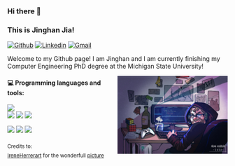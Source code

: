 ### Hi there 👋 
### This is Jinghan Jia!

[![Github](https://img.shields.io/badge/-Github-000?style=flat&logo=Github&logoColor=white)](https://github.com/jinghanjia)
[![Linkedin](https://img.shields.io/badge/-LinkedIn-blue?style=flat&logo=Linkedin&logoColor=white)](https://www.linkedin.com/in/jinghan-jia-5194451ba/)
[![Gmail](https://img.shields.io/badge/-Gmail-c14438?style=flat&logo=Gmail&logoColor=white)](mailto:jjh233666@gmail.com)

Welcome to my Github page! I am Jinghan and I am currently finishing my Computer Engineering PhD degree at the Michigan State University!  

<img align="right" alt="img" src="https://github.com/FernandoRoldan93/FernandoRoldan93/blob/master/cover_image.jpg" width="50%" height="auto" />


<!-- #### 🌱 Things I am currently working on: 
- Finish my Computer Engineering Master Degree  
- Taking online courses about Data Science and Machine Learning 
- Business practices on [bi4 Group Spain](https://github.com/bi4group) 🚀 *coming soon*

#### :muscle: Things I am challenging myself with:
- Waking up earlier to make good use of the day
- Coding at least 4 hours a day
- Exercising 3 days a week
- Improving my CV with some education apart from university -->

#### :computer: Programming languages and tools: 
<p>
	<img width="50%" align="right" src="https://github-readme-stats.vercel.app/api?username=jinghanjia&count_private=true&show_icons=true&theme=dark" />


<code><img width="10%" src="https://www.vectorlogo.zone/logos/python/python-ar21.svg"></code>
<code><img width="10%" src="https://www.vectorlogo.zone/logos/pytorch/pytorch-ar21.svg"></code>
<code><img width="10%" src="https://www.vectorlogo.zone/logos/tensorflow/tensorflow-ar21.svg"></code>

<code><img width="10%" src="https://upload.wikimedia.org/wikipedia/commons/thumb/2/21/Matlab_Logo.png/667px-Matlab_Logo.png"></code>
<code><img width="10%" src="https://upload.wikimedia.org/wikipedia/commons/thumb/1/18/ISO_C%2B%2B_Logo.svg/306px-ISO_C%2B%2B_Logo.svg.png?20170928190710"></code>
<code><img width="10%" src="https://www.vectorlogo.zone/logos/git-scm/git-scm-ar21.svg"></code>
</p>

<sub>Credits to: <br/>[IreneHerrerart](https://www.artstation.com/ireneherrera) for the wonderfull [picture](https://github.com/FernandoRoldan93/FernandoRoldan93/blob/master/cover_image.jpg)</sub>